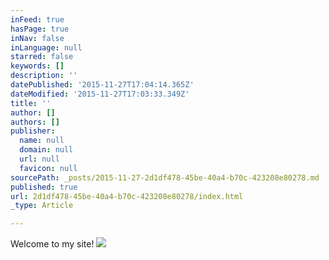 ```yaml
---
inFeed: true
hasPage: true
inNav: false
inLanguage: null
starred: false
keywords: []
description: ''
datePublished: '2015-11-27T17:04:14.365Z'
dateModified: '2015-11-27T17:03:33.349Z'
title: ''
author: []
authors: []
publisher:
  name: null
  domain: null
  url: null
  favicon: null
sourcePath: _posts/2015-11-27-2d1df478-45be-40a4-b70c-423208e80278.md
published: true
url: 2d1df478-45be-40a4-b70c-423208e80278/index.html
_type: Article

---
```

Welcome to my site!
![](https://the-grid-user-content.s3-us-west-2.amazonaws.com/3a9e517e-c16a-4973-9a06-72dd24068fe3.jpg)
